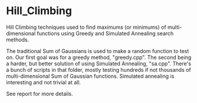 # Hill_Climbing
Hill Climbing techniques used to find maximums (or minimums) of multi-dimensional functions using Greedy and Simulated Annealing search methods.

The traditional Sum of Gaussians is used to make a random function to test on. Our first goal was for a greedy method, "greedy.cpp". The second being a harder, but better solution of using Simulated Annealing, "sa.cpp". There's a bunch of scripts in that folder, mostly testing hundreds if not thousands of multi-dimensional Sum of Gaussian functions. Simulated annealing is interesting and not trivial at all.

See report for more details.
